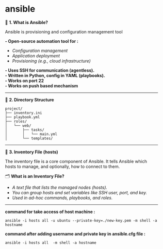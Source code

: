 # ansible

📌 **1. What is Ansible?**

Ansible is provisioning and configuration management tool  <br>

**- Open-source automation tool for :**  <br>
 - *Configuration management*  <br>
 - *Application deployment*  <br>
 - *Provisioning (e.g., cloud infrastructure)*  <br>

**- Uses SSH for communication (agentless).**  <br>
**- Written in Python, config in YAML (playbooks).**  <br>
**- Works on port 22** <br>
**- Works on push based mechanism**  <br>

<hr>

📂 **2. Directory Structure**  <br>

```ssh
project/
├── inventory.ini
├── playbook.yml
├── roles/
│   └── web/
│       ├── tasks/
│       │   └── main.yml
│       └── templates/
```

<hr>

📄 **3. Inventory File (hosts)**  <br>

The inventory file is a core component of Ansible. It tells Ansible which hosts to manage, and optionally, how to connect to them.  <br>

🗂️ **What is an Inventory File?**  <br>
 - *A text file that lists the managed nodes (hosts).*  <br>
 - *You can group hosts and set variables like SSH user, port, and key.*  <br>
 - *Used in ad-hoc commands, playbooks, and roles.*  <br>

<hr>

**command for take access of host machine :**

```ssh
ansible -i hosts all -u ubuntu --private-key=./new-key.pem -m shell -a hostname
```

**command after adding username and private key in ansible.cfg file :**

```ssh
ansible -i hosts all  -m shell -a hostname
```
